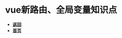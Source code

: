 # vue新路由、全局变量知识点

- [**返回**](https://code.aliyun.com/kangxianghui/studywrod/tree/master/%E5%A4%A7%E4%B8%89%E5%AD%A6%E4%B9%A0%E7%9F%A5%E8%AF%86%E7%82%B9/web/README.md)
- [**首页**](https://code.aliyun.com/kangxianghui/studywrod/tree/master/README.md)
